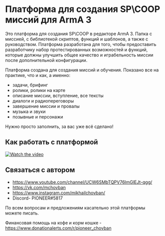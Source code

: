 # Платформа для создания SP\COOP миссий для ArmA 3

Это платформа для создания SP\COOP в редакторе ArmA 3. Папка с миссией, с библиотекой скриптов, функций и шаблонов, а также с руководством. Платформа разработана для того, чтобы предоставить разработчику набор протестированных возможностей и функций, которые должны улучшить общее качество и играбельность миссии после дополнительной конфигурации.

Платформа создана для создания миссий и обучения. Показано все на практике, что и как, а именно: 

* задачи, брифинг
* ролики, ролики на карте
* описание миссии, вступление, все тексты
* диалоги и радиопереговоры
* завершение миссии и провалы
* музыка и звуки
* позывные и персонажи

Нужно просто заполнить, за вас уже всё сделано!

## Как работать с платформой

[![Watch the video](https://img.youtube.com/vi/T-D1KVIuvjA/maxresdefault.jpg)](https://youtu.be/T-D1KVIuvjA)

## Связаться с автором
* https://www.youtube.com/channel/UCW6SMbTQPV76lmGlEJt-qgg/
* https://vk.com/mchovban
* https://www.instagram.com/mikhailchovban/
* Discord- PIONEER#5817

По всем вопросам и предложениям касательно этой платформы можете писать.

Финансовая помощь на кофе и корм кошке - https://www.donationalerts.com/r/pioneer_chovban



